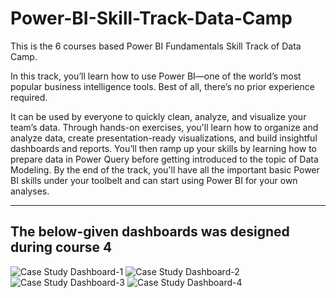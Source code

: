 # Power-BI-Skill-Track-Data-Camp
This is the 6 courses based Power BI Fundamentals Skill Track of Data Camp.

In this track, you’ll learn how to use Power BI—one of the world’s most popular business intelligence tools. Best of all, there’s no prior experience required.

It can be used by everyone to quickly clean, analyze, and visualize your team’s data. Through hands-on exercises, you'll learn how to organize and analyze data, create presentation-ready visualizations, and build insightful dashboards and reports. You’ll then ramp up your skills by learning how to prepare data in Power Query before getting introduced to the topic of Data Modeling. 
By the end of the track, you'll have all the important basic Power BI skills under your toolbelt and can start using Power BI for your own analyses.

-----------------------------------------------------------------------------------
The below-given dashboards was designed during course 4
-----------------------------------------------------------------------------------
![Case Study Dashboard-1](https://user-images.githubusercontent.com/59821979/184941308-f9ef9513-beb4-446f-987e-b7f466d86720.jpg)
![Case Study Dashboard-2](https://user-images.githubusercontent.com/59821979/184941338-8e487a76-4c18-4867-8c65-7e00c3f59c0d.jpg)
![Case Study Dashboard-3](https://user-images.githubusercontent.com/59821979/184941378-d4fcbd66-8865-4d12-84ea-1ea0cd718c27.jpg)
![Case Study Dashboard-4](https://user-images.githubusercontent.com/59821979/184941394-f0547b32-2a8c-4d66-8228-c06b0ec2b324.jpg)
